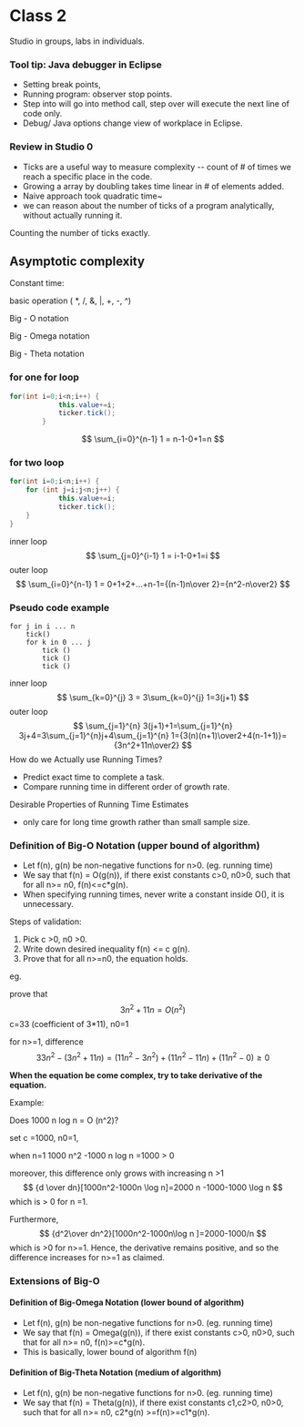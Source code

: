 # Class 2

Studio in groups, labs in individuals.

### Tool tip: Java debugger in Eclipse

* Setting break points,
* Running program: observer stop points.
* Step into will go into method call, step over will execute the next line of code only.
* Debug/ Java options change view of workplace in Eclipse.

### Review in Studio 0

* Ticks are a useful way to measure complexity -- count of # of times we reach a specific place in the code.
* Growing a array by doubling takes time linear in # of elements added. 
* Naive approach took quadratic time~
* we can reason about the number of ticks of a program analytically, without actually running it.

Counting the number of ticks exactly.

## Asymptotic complexity

Constant time: 

basic operation ( *, /, &, |, +, -, ^)

Big - O notation

Big - Omega notation

Big - Theta notation



### for one for loop

````java
for(int i=0;i<n;i++) {
			this.value+=i;
			ticker.tick();
		}
````


$$
\sum_{i=0}^{n-1} 1 = n-1-0+1=n
$$

### for two loop

```java
for(int i=0;i<n;i++) {
	for (int j=i;j<n;j++) {
			this.value+=i;
			ticker.tick();
	}
}
```

inner loop
$$
\sum_{j=0}^{i-1} 1 = i-1-0+1=i
$$
outer loop
$$
\sum_{i=0}^{n-1} 1 = 0+1+2+...+n-1={(n-1)n\over 2}={n^2-n\over2}
$$


### Pseudo code example

```pseudocode
for j in i ... n
	tick()
	for k in 0 ... j
		tick ()
		tick ()
		tick ()
```

inner loop
$$
\sum_{k=0}^{j} 3 = 3\sum_{k=0}^{j} 1=3(j+1)
$$
outer loop
$$
\sum_{j=1}^{n} 3(j+1)+1=\sum_{j=1}^{n} 3j+4=3\sum_{j=1}^{n}j+4\sum_{j=1}^{n} 1={3(n)(n+1)\over2+4(n-1+1)}={3n^2+11n\over2}
$$
How do we Actually use Running Times?

* Predict exact time to complete a task.
* Compare running time in different  order of growth rate.

Desirable Properties of Running Time Estimates

* only care for long time growth rather than small sample size.

### Definition of Big-O Notation (upper bound of algorithm)

* Let f(n), g(n) be non-negative functions for n>0. (eg. running time)
* We say that f(n) = O(g(n)), if there exist constants c>0, n0>0, such that for all n>= n0, f(n)<=c*g(n).
* When specifying running times, never write a constant inside O(), it is unnecessary.

Steps of validation:

1. Pick c >0, n0 >0.
2. Write down desired inequality f(n) <= c g(n).
3. Prove that for all n>=n0, the equation holds.

eg. 

prove that
$$
3n^2+11n=O(n^2)
$$
c=33 (coefficient of 3*11), n0=1

for n>=1, difference 
$$
33n^2-(3n^2+11n)=(11n^2-3n^2)+(11n^2-11n)+(11n^2-0)\geq0
$$

**When the equation be come complex, try to take derivative of the equation.**

Example:

Does 1000 n log n = O (n^2)?

set c =1000, n0=1,

when n=1 1000 n^2 -1000 n log n =1000 > 0

moreover, this difference only grows with increasing n >1
$$
{d \over dn}[1000n^2-1000n \log n]=2000 n -1000-1000 \log n
$$
which is > 0 for n =1.

Furthermore, 
$$
{d^2\over dn^2}[1000n^2-1000n\log n ]=2000-1000/n
$$
which is >0 for n>=1. Hence, the derivative remains positive, and so the difference  increases for n>=1 as claimed.

### Extensions of Big-O

#### Definition of Big-Omega Notation (lower bound of algorithm)

* Let f(n), g(n) be non-negative functions for n>0. (eg. running time)
* We say that f(n) = Omega(g(n)), if there exist constants c>0, n0>0, such that for all n>= n0, f(n)>=c\*g(n).
* This is basically, lower bound of algorithm f(n)

#### Definition of Big-Theta Notation (medium of algorithm)

* Let f(n), g(n) be non-negative functions for n>0. (eg. running time)
* We say that f(n) = Theta(g(n)), if there exist constants c1,c2>0, n0>0, such that for all n>= n0, c2\*g(n) >=f(n)>=c1\*g(n).